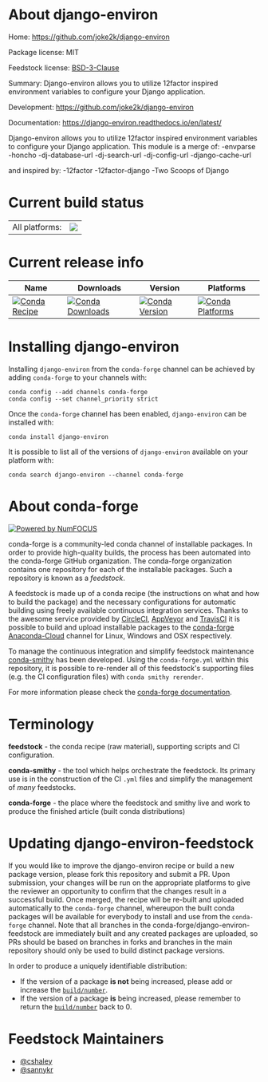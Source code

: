 About django-environ
====================

Home: https://github.com/joke2k/django-environ

Package license: MIT

Feedstock license: [BSD-3-Clause](https://github.com/conda-forge/django-environ-feedstock/blob/master/LICENSE.txt)

Summary: Django-environ allows you to utilize 12factor inspired environment variables to configure your Django application.

Development: https://github.com/joke2k/django-environ

Documentation: https://django-environ.readthedocs.io/en/latest/

Django-environ allows you to utilize 12factor inspired environment variables to configure your Django application.
This module is a merge of:
  -envparse
  -honcho
  -dj-database-url
  -dj-search-url
  -dj-config-url
  -django-cache-url

and inspired by:
  -12factor
  -12factor-django
  -Two Scoops of Django


Current build status
====================


<table><tr><td>All platforms:</td>
    <td>
      <a href="https://dev.azure.com/conda-forge/feedstock-builds/_build/latest?definitionId=2892&branchName=master">
        <img src="https://dev.azure.com/conda-forge/feedstock-builds/_apis/build/status/django-environ-feedstock?branchName=master">
      </a>
    </td>
  </tr>
</table>

Current release info
====================

| Name | Downloads | Version | Platforms |
| --- | --- | --- | --- |
| [![Conda Recipe](https://img.shields.io/badge/recipe-django--environ-green.svg)](https://anaconda.org/conda-forge/django-environ) | [![Conda Downloads](https://img.shields.io/conda/dn/conda-forge/django-environ.svg)](https://anaconda.org/conda-forge/django-environ) | [![Conda Version](https://img.shields.io/conda/vn/conda-forge/django-environ.svg)](https://anaconda.org/conda-forge/django-environ) | [![Conda Platforms](https://img.shields.io/conda/pn/conda-forge/django-environ.svg)](https://anaconda.org/conda-forge/django-environ) |

Installing django-environ
=========================

Installing `django-environ` from the `conda-forge` channel can be achieved by adding `conda-forge` to your channels with:

```
conda config --add channels conda-forge
conda config --set channel_priority strict
```

Once the `conda-forge` channel has been enabled, `django-environ` can be installed with:

```
conda install django-environ
```

It is possible to list all of the versions of `django-environ` available on your platform with:

```
conda search django-environ --channel conda-forge
```


About conda-forge
=================

[![Powered by NumFOCUS](https://img.shields.io/badge/powered%20by-NumFOCUS-orange.svg?style=flat&colorA=E1523D&colorB=007D8A)](http://numfocus.org)

conda-forge is a community-led conda channel of installable packages.
In order to provide high-quality builds, the process has been automated into the
conda-forge GitHub organization. The conda-forge organization contains one repository
for each of the installable packages. Such a repository is known as a *feedstock*.

A feedstock is made up of a conda recipe (the instructions on what and how to build
the package) and the necessary configurations for automatic building using freely
available continuous integration services. Thanks to the awesome service provided by
[CircleCI](https://circleci.com/), [AppVeyor](https://www.appveyor.com/)
and [TravisCI](https://travis-ci.com/) it is possible to build and upload installable
packages to the [conda-forge](https://anaconda.org/conda-forge)
[Anaconda-Cloud](https://anaconda.org/) channel for Linux, Windows and OSX respectively.

To manage the continuous integration and simplify feedstock maintenance
[conda-smithy](https://github.com/conda-forge/conda-smithy) has been developed.
Using the ``conda-forge.yml`` within this repository, it is possible to re-render all of
this feedstock's supporting files (e.g. the CI configuration files) with ``conda smithy rerender``.

For more information please check the [conda-forge documentation](https://conda-forge.org/docs/).

Terminology
===========

**feedstock** - the conda recipe (raw material), supporting scripts and CI configuration.

**conda-smithy** - the tool which helps orchestrate the feedstock.
                   Its primary use is in the construction of the CI ``.yml`` files
                   and simplify the management of *many* feedstocks.

**conda-forge** - the place where the feedstock and smithy live and work to
                  produce the finished article (built conda distributions)


Updating django-environ-feedstock
=================================

If you would like to improve the django-environ recipe or build a new
package version, please fork this repository and submit a PR. Upon submission,
your changes will be run on the appropriate platforms to give the reviewer an
opportunity to confirm that the changes result in a successful build. Once
merged, the recipe will be re-built and uploaded automatically to the
`conda-forge` channel, whereupon the built conda packages will be available for
everybody to install and use from the `conda-forge` channel.
Note that all branches in the conda-forge/django-environ-feedstock are
immediately built and any created packages are uploaded, so PRs should be based
on branches in forks and branches in the main repository should only be used to
build distinct package versions.

In order to produce a uniquely identifiable distribution:
 * If the version of a package **is not** being increased, please add or increase
   the [``build/number``](https://docs.conda.io/projects/conda-build/en/latest/resources/define-metadata.html#build-number-and-string).
 * If the version of a package **is** being increased, please remember to return
   the [``build/number``](https://docs.conda.io/projects/conda-build/en/latest/resources/define-metadata.html#build-number-and-string)
   back to 0.

Feedstock Maintainers
=====================

* [@cshaley](https://github.com/cshaley/)
* [@sannykr](https://github.com/sannykr/)

